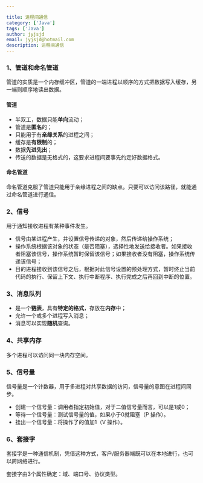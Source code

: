 ```yaml
---

title: 进程间通信
category: ['Java']
tags: ['Java']
author: jyjsjd
email: jyjsjd@hotmail.com
description: 进程间通信
---
```


### 1、管道和命名管道
管道的实质是一个内存缓冲区，管道的一端进程以顺序的方式把数据写入缓存，另一端则顺序地读出数据。

#### 管道
* 半双工，数据只能**单向**流动；
* 管道是**匿名**的；
* 只能用于有**亲缘关系**的进程之间；
* 缓存是**有限制**的；
* 数据**先进先出**；
* 传送的数据是无格式的，这要求进程间要事先约定好数据格式。

#### 命名管道
命名管道克服了管道只能用于亲缘进程之间的缺点。只要可以访问该路径，就能通过命名管道进行通信。

### 2、信号
用于通知接收进程有某种事件发生。

* 信号由某进程产生，并设置信号传递的对象，然后传递给操作系统；
* 操作系统根据该对象的状态（是否阻塞），选择性地发送给接收者。如果接收者阻塞该信号，操作系统暂时保留该信号；如果接收者没有阻塞，操作系统传递该信号；
* 目的进程接收到该信号之后，根据对此信号设置的预处理方式，暂时终止当前代码的执行、保留上下文、执行中断程序、执行完成之后再回到中断的位置。

### 3、消息队列
* 是一个**链表**，具有**特定的格式**，存放在**内存**中；
* 允许一个或多个进程写入消息；
* 消息可以实现**随机**查询。

### 4、共享内存
多个进程可以访问同一块内存空间。

### 5、信号量
信号量是一个计数器，用于多进程对共享数据的访问，信号量的意图在进程间同步。

* 创建一个信号量：调用者指定初始值，对于二值信号量而言，可以是1或0；
* 等待一个信号量：测试信号量的值，如果小于0就阻塞（P 操作）。
* 挂出一个信号量：将操作了的值加1（V 操作）。

### 6、套接字
套接字是一种通信机制，凭借这种方式，客户/服务器端既可以在本地进行，也可以跨网络进行。

套接字由3个属性确定：域、端口号、协议类型。
